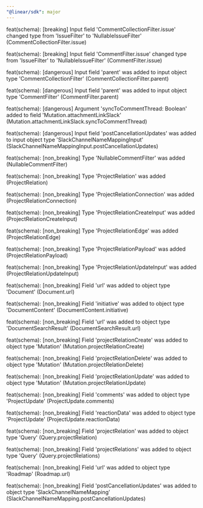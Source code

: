 ```yaml
---
"@linear/sdk": major
---
```



feat(schema): [breaking] Input field 'CommentCollectionFilter.issue' changed type from 'IssueFilter' to 'NullableIssueFilter' (CommentCollectionFilter.issue)

feat(schema): [breaking] Input field 'CommentFilter.issue' changed type from 'IssueFilter' to 'NullableIssueFilter' (CommentFilter.issue)

feat(schema): [dangerous] Input field 'parent' was added to input object type 'CommentCollectionFilter' (CommentCollectionFilter.parent)

feat(schema): [dangerous] Input field 'parent' was added to input object type 'CommentFilter' (CommentFilter.parent)

feat(schema): [dangerous] Argument 'syncToCommentThread: Boolean' added to field 'Mutation.attachmentLinkSlack' (Mutation.attachmentLinkSlack.syncToCommentThread)

feat(schema): [dangerous] Input field 'postCancellationUpdates' was added to input object type 'SlackChannelNameMappingInput' (SlackChannelNameMappingInput.postCancellationUpdates)

feat(schema): [non_breaking] Type 'NullableCommentFilter' was added (NullableCommentFilter)

feat(schema): [non_breaking] Type 'ProjectRelation' was added (ProjectRelation)

feat(schema): [non_breaking] Type 'ProjectRelationConnection' was added (ProjectRelationConnection)

feat(schema): [non_breaking] Type 'ProjectRelationCreateInput' was added (ProjectRelationCreateInput)

feat(schema): [non_breaking] Type 'ProjectRelationEdge' was added (ProjectRelationEdge)

feat(schema): [non_breaking] Type 'ProjectRelationPayload' was added (ProjectRelationPayload)

feat(schema): [non_breaking] Type 'ProjectRelationUpdateInput' was added (ProjectRelationUpdateInput)

feat(schema): [non_breaking] Field 'url' was added to object type 'Document' (Document.url)

feat(schema): [non_breaking] Field 'initiative' was added to object type 'DocumentContent' (DocumentContent.initiative)

feat(schema): [non_breaking] Field 'url' was added to object type 'DocumentSearchResult' (DocumentSearchResult.url)

feat(schema): [non_breaking] Field 'projectRelationCreate' was added to object type 'Mutation' (Mutation.projectRelationCreate)

feat(schema): [non_breaking] Field 'projectRelationDelete' was added to object type 'Mutation' (Mutation.projectRelationDelete)

feat(schema): [non_breaking] Field 'projectRelationUpdate' was added to object type 'Mutation' (Mutation.projectRelationUpdate)

feat(schema): [non_breaking] Field 'comments' was added to object type 'ProjectUpdate' (ProjectUpdate.comments)

feat(schema): [non_breaking] Field 'reactionData' was added to object type 'ProjectUpdate' (ProjectUpdate.reactionData)

feat(schema): [non_breaking] Field 'projectRelation' was added to object type 'Query' (Query.projectRelation)

feat(schema): [non_breaking] Field 'projectRelations' was added to object type 'Query' (Query.projectRelations)

feat(schema): [non_breaking] Field 'url' was added to object type 'Roadmap' (Roadmap.url)

feat(schema): [non_breaking] Field 'postCancellationUpdates' was added to object type 'SlackChannelNameMapping' (SlackChannelNameMapping.postCancellationUpdates)